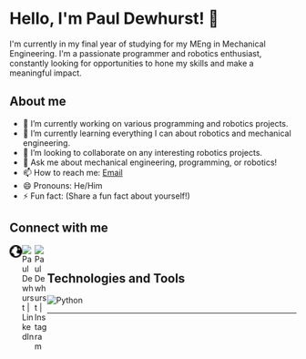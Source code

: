 # Hello, I'm Paul Dewhurst! 👋

I'm currently in my final year of studying for my MEng in Mechanical Engineering. I'm a passionate programmer and robotics enthusiast, constantly looking for opportunities to hone my skills and make a meaningful impact.

## About me

- 🔭 I’m currently working on various programming and robotics projects.
- 🌱 I’m currently learning everything I can about robotics and mechanical engineering.
- 👯 I’m looking to collaborate on any interesting robotics projects.
- 💬 Ask me about mechanical engineering, programming, or robotics!
- 📫 How to reach me: [Email](mailto:your-email@example.com)
- 😄 Pronouns: He/Him
- ⚡ Fun fact: (Share a fun fact about yourself!)

## Connect with me

[<img align="left" alt="Paul Dewhurst | Website" width="22px" src="https://raw.githubusercontent.com/iconic/open-iconic/master/svg/globe.svg" />][website]
[<img align="left" alt="Paul Dewhurst | LinkedIn" width="22px" src="https://raw.githubusercontent.com/johan/svg-cleanups/master/logos/linkedin.svg" />][linkedin]
[<img align="left" alt="Paul Dewhurst | Instagram" width="22px" src="https://raw.githubusercontent.com/johan/svg-cleanups/master/logos/instagram.svg" />][instagram]


<br />

## Technologies and Tools

![Python](https://img.shields.io/badge/-Python-black?style=flat-square&logo=Python)

---

[website]: https://grixsep.github.io/pauldewhurst
[instagram]: https://instagram.com/pauldewhurstprojects?igshid=MjEwN2IyYWYwYw==
[linkedin]: https://www.linkedin.com/in/paul-dewhurst-473262224

